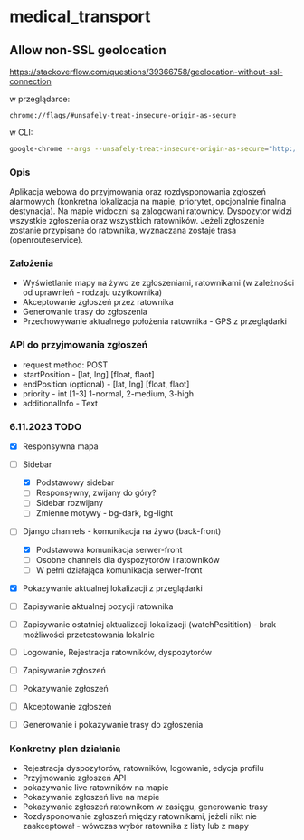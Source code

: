 # medical_transport

## Allow non-SSL geolocation
https://stackoverflow.com/questions/39366758/geolocation-without-ssl-connection

w przeglądarce:
```
chrome://flags/#unsafely-treat-insecure-origin-as-secure
```
w CLI:
```bash
google-chrome --args --unsafely-treat-insecure-origin-as-secure="http://whatever.test"
```

### Opis
Aplikacja webowa do przyjmowania oraz rozdysponowania zgłoszeń alarmowych (konkretna lokalizacja na mapie, priorytet, opcjonalnie finalna destynacja). Na mapie widoczni są zalogowani ratownicy. Dyspozytor widzi wszystkie zgłoszenia oraz wszystkich ratowników. Jeżeli zgłoszenie zostanie przypisane do ratownika, wyznaczana zostaje trasa (openrouteservice).

### Założenia
- Wyświetlanie mapy na żywo ze zgłoszeniami, ratownikami (w zależności od uprawnień - rodzaju użytkownika)
- Akceptowanie zgłoszeń przez ratownika
- Generowanie trasy do zgłoszenia
- Przechowywanie aktualnego położenia ratownika - GPS z przeglądarki

### API do przyjmowania zgłoszeń
- request method: POST
- startPosition - [lat, lng] [float, flaot]
- endPosition (optional) - [lat, lng] [float, flaot]
- priority - int [1-3] 1-normal, 2-medium, 3-high
- additionalInfo - Text


### 6.11.2023 TODO
- [x] Responsywna mapa 
- [ ] Sidebar
  - [x] Podstawowy sidebar
  - [ ] Responsywny, zwijany do góry?
  - [ ] Sidebar rozwijany
  - [ ] Zmienne motywy - bg-dark, bg-light
- [ ] Django channels - komunikacja na żywo (back-front)
  - [x] Podstawowa komunikacja serwer-front
  - [ ] Osobne channels dla dyspozytorów i ratowników
  - [ ] W pełni działająca komunikacja serwer-front
- [x] Pokazywanie aktualnej lokalizacji z przeglądarki
- [ ] Zapisywanie aktualnej pozycji ratownika
- [ ] Zapisywanie ostatniej aktualizacji lokalizacji (watchPositition) - brak możliwości przetestowania lokalnie
- [ ] Logowanie, Rejestracja ratowników, dyspozytorów
- [ ] Zapisywanie zgłoszeń
- [ ] Pokazywanie zgłoszeń
- [ ] Akceptowanie zgłoszeń
- [ ] Generowanie i pokazywanie trasy do zgłoszenia


### Konkretny plan działania
 - Rejestracja dyspozytorów, ratowników, logowanie, edycja profilu
 - Przyjmowanie zgłoszeń API
 - pokazywanie live ratowników na mapie
 - Pokazywanie zgłoszeń live na mapie
 - Pokazywanie zgłoszeń ratownikom w zasięgu, generowanie trasy
 - Rozdysponowanie zgłoszeń między ratownikami, jeżeli nikt nie zaakceptował - wówczas wybór ratownika z listy lub z mapy

